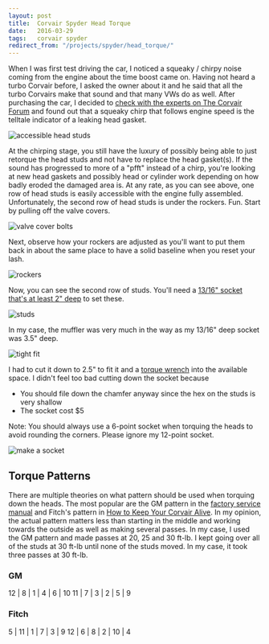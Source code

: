 ```yaml
---
layout: post
title:  Corvair Spyder Head Torque
date:   2016-03-29
tags:   corvair spyder
redirect_from: "/projects/spyder/head_torque/"
---
```

When I was first test driving the car, I noticed a squeaky / chirpy noise coming from the engine about the time boost came on. Having not heard a turbo Corvair before, I asked the owner about it and he said that all the turbo Corvairs make that sound and that many VWs do as well. After purchasing the car, I decided to [check with the experts on The Corvair Forum](http://www.corvairforum.com/forum/viewtopic.php?t=9435) and found out that a squeaky chirp that follows engine speed is the telltale indicator of a leaking head gasket.

![accessible head studs](accessible_head_studs.jpg)

At the chirping stage, you still have the luxury of possibly being able to just retorque the head studs and not have to replace the head gasket(s). If the sound has progressed to more of a "pfft" instead of a chirp, you're looking at new head gaskets and possibly head or cylinder work depending on how badly eroded the damaged area is. At any rate, as you can see above, one row of head studs is easily accessible with the engine fully assembled. Unfortunately, the second row of head studs is under the rockers. Fun. Start by pulling off the valve covers.

![valve cover bolts](valve_cover_bolts.jpg)

Next, observe how your rockers are adjusted as you'll want to put them back in about the same place to have a solid baseline when you reset your lash.

![rockers](rockers.jpg)

Now, you can see the second row of studs. You'll need a [13/16" socket that's at least 2" deep](http://amzn.to/1VzdoXr) to set these.

![studs](studs.jpg)

In my case, the muffler was very much in the way as my 13/16" deep socket was 3.5" deep.

![tight fit](tight_fit.jpg)

I had to cut it down to 2.5" to fit it and a [torque wrench](http://amzn.to/1Vzejan) into the available space. I didn't feel too bad cutting down the socket because

* You should file down the chamfer anyway since the hex on the studs is very shallow
* The socket cost $5

Note: You should always use a 6-point socket when torquing the heads to avoid rounding the corners. Please ignore my 12-point socket.

![make a socket](make_a_socket.jpg)

## Torque Patterns

There are multiple theories on what pattern should be used when torquing down the heads. The most popular are the GM pattern in the [factory service manual](http://amzn.to/1JnvEkG)  and Fitch's pattern in [How to Keep Your Corvair Alive](http://amzn.to/1VzbR3H). In my opinion, the actual pattern matters less than starting in the middle and working towards the outside as well as making several passes. In my case, I used the GM pattern and made passes at 20, 25 and 30 ft-lb. I kept going over all of the studs at 30 ft-lb until none of the studs moved. In my case, it took three passes at 30 ft-lb.

### GM

12  |   8   |   1   |   4   |   6   |   10
11  |   7   |   3   |   2   |   5   |   9

### Fitch

5   |   11  |   1   |   7   |   3   |   9
12  |   6   |   8   |   2   |   10  |   4
